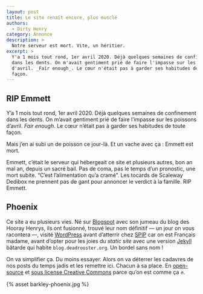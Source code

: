 ```yaml
---
layout: post
title: Le site renaît encore, plus musclé
authors:
  - Dirty Henry
category: Annonce
description: >
  Notre serveur est mort. Vite, un héritier.
excerpt: >
  Y'a 1 mois tout rond, 1er avril 2020. Déjà quelques semaines de confinement
  dans les dents. On m'avait gentiment prié de faire l'impasse sur les poissons
  d'avril. _Fair enough_. Le cœur n'était pas à garder ses habitudes de toute
  façon.
---
```


## RIP Emmett

Y’a 1 mois tout rond, 1er avril 2020. Déjà quelques semaines de confinement dans
les dents. On m’avait gentiment prié de faire l’impasse sur les poissons
d’avril. _Fair enough_. Le cœur n’était pas à garder ses habitudes de toute
façon.

Mais j’en ai subi un de poisson ce jour-là. Et un vache avec ça : Emmett est
mort.

Emmett, c’était le serveur qui hébergeait ce site et plusieurs autres, bon an
mal an, depuis un sacré bail. Pas de coma, pas le temps d’un pronostic, une mort
subite. “C’est l’alimentation qu’a cramé”. Les tocards de Scaleway Dedibox ne
prennent pas de gant pour annoncer le verdict à la famille. RIP Emmett.

## Phoenix

Ce site a eu plusieurs vies. Né sur [Blogspot][5] avec son jumeau du blog des
Hooray Henrys, ils ont fusionné, trouvé leur nom définitif — un jour on vous
racontera —, visité [WordPress][4] avant d’atterrir chez [SPIP][3] car on est
Français madame, avant d’opter pour les joies du _static site_ avec une version
[Jekyll][6] bâtarde qui habite `blog.deadrooster.org`. Un bordel sans nom !

On va simplifier ça. Du moins essayer. Alors on va déterrer les cadavres de nos
posts du temps jadis et les remettre ici. Chacun à sa place. En [open-source][1]
et [sous license Creative Commons][2] parce qu’on est comme ça ✊.

{% asset barkley-phoenix.jpg %}

[1]: https://github.com/DeadRooster
[2]: https://github.com/DeadRooster/articles/blob/master/LICENSE
[3]: https://www.spip.net
[4]: https://wordpress.com
[5]: https://www.blogspot.com
[6]: https://jekyllrb.com
